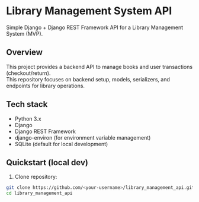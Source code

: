# Library Management System API

Simple Django + Django REST Framework API for a Library Management System (MVP).

## Overview

This project provides a backend API to manage books and user transactions (checkout/return).  
This repository focuses on backend setup, models, serializers, and endpoints for library operations.

## Tech stack
- Python 3.x
- Django
- Django REST Framework
- django-environ (for environment variable management)
- SQLite (default for local development)

## Quickstart (local dev)

1. Clone repository:
```bash
git clone https://github.com/<your-username>/library_management_api.git
cd library_management_api
